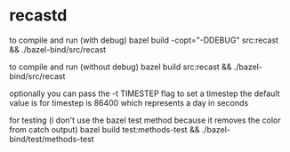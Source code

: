 # recastd

to compile and run (with debug)
bazel build -copt="-DDEBUG" src:recast && ./bazel-bind/src/recast

to compile and run (without debug)
bazel build src:recast && ./bazel-bind/src/recast

optionally you can pass the -t TIMESTEP flag to set a timestep
the default value is for timestep is 86400 which represents a day in seconds

for testing (i don't use the bazel test method because it removes the color from catch output)
bazel build test:methods-test && ./bazel-bind/test/methods-test

